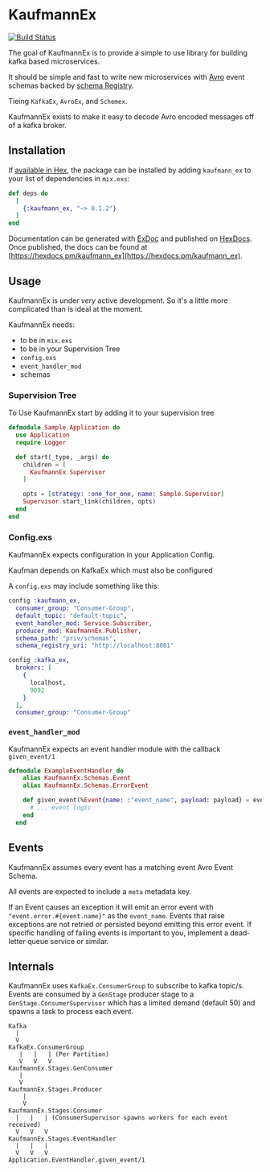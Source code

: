 # KaufmannEx

[![Build Status](https://travis-ci.org/sevenmind/kaufmann_ex.svg?branch=master)](https://travis-ci.org/sevenmind/kaufmann_ex)

The goal of KaufmannEx is to provide a simple to use library for building kafka based microservices.

It should be simple and fast to write new microservices with [Avro](https://avro.apache.org/docs/current/) event schemas backed by [schema Registry](https://docs.confluent.io/current/schema-registry/docs/index.html).

Tieing `KafkaEx`, `AvroEx`, and `Schemex`.

KaufmannEx exists to make it easy to decode Avro encoded messages off of a kafka broker.

## Installation

If [available in Hex](https://hex.pm/docs/publish), the package can be installed
by adding `kaufmann_ex` to your list of dependencies in `mix.exs`:

```elixir
def deps do
  [
    {:kaufmann_ex, "~> 0.1.2"}
  ]
end
```

Documentation can be generated with [ExDoc](https://github.com/elixir-lang/ex_doc)
and published on [HexDocs](https://hexdocs.pm). Once published, the docs can
be found at [https://hexdocs.pm/kaufmann_ex](https://hexdocs.pm/kaufmann_ex).

## Usage

KaufmannEx is under _very_ active development. So it's a little more complicated than is ideal at the moment.

KaufmannEx needs:

* to be in `mix.exs`
* to be in your Supervision Tree
* `config.exs`
* `event_handler_mod`
* schemas

### Supervision Tree

To Use KaufmannEx start by adding it to your supervision tree

```elixir
defmodule Sample.Application do
  use Application
  require Logger

  def start(_type, _args) do
    children = [
      KaufmannEx.Supervisor
    ]

    opts = [strategy: :one_for_one, name: Sample.Supervisor]
    Supervisor.start_link(children, opts)
  end
end
```

### Config.exs

KaufmannEx expects configuration in your Application Config.

Kaufman depends on KafkaEx which must also be configured

A `config.exs` may include something like this:

```elixir
config :kaufmann_ex,
  consumer_group: "Consumer-Group",
  default_topic: "default-topic",
  event_handler_mod: Service.Subscriber,
  producer_mod: KaufmannEx.Publisher,
  schema_path: "priv/schemas",
  schema_registry_uri: "http://localhost:8081"

config :kafka_ex,
  brokers: [
    {
      localhost,
      9092
    }
  ],
  consumer_group: "Consumer-Group"
```

### `event_handler_mod`

KaufmannEx expects an event handler module with the callback `given_event/1`

```elixir
defmodule ExampleEventHandler do
    alias KaufmannEx.Schemas.Event
    alias KaufmannEx.Schemas.ErrorEvent

    def given_event(%Event{name: :"event_name", payload: payload} = event) do
      # ... event logic
    end
  end
```

## Events

KaufmannEx assumes every event has a matching event Avro Event Schema.

All events are expected to include a `meta` metadata key.

If an Event causes an exception it will emit an error event with `"event.error.#{event.name}"` as the `event_name`. Events that raise exceptions are not retried or persisted beyond emitting this error event. If specific handling of failing events is important to you, implement a dead-letter queue service or similar.

## Internals

KaufmannEx uses `KafkaEx.ConsumerGroup` to subscribe to kafka topic/s. Events are consumed by a `GenStage` producer stage to a `GenStage.ConsumerSupervisor` which has a limited demand (default 50) and spawns a task to process each event.

```
Kafka
  |
  V
KafkaEx.ConsumerGroup
   |   |   | (Per Partition)
   V   V   V
KaufmannEx.Stages.GenConsumer
   |
   V
KaufmannEx.Stages.Producer
    |
    V
KaufmannEx.Stages.Consumer
  |   |   | (ConsumerSupervisor spawns workers for each event received)
  V   V   V
KaufmannEx.Stages.EventHandler
  |   |   |
  V   V   V
Application.EventHandler.given_event/1
```
